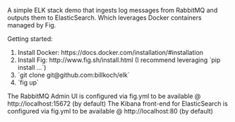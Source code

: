 A simple ELK stack demo that ingests log messages from RabbitMQ and outputs them to ElasticSearch.  Which leverages Docker containers managed by Fig.

Getting started:
<ol>
  <li>Install Docker:  https://docs.docker.com/installation/#installation</li>
  <li>Install Fig:  http://www.fig.sh/install.html (I recommend leveraging `pip install ...`)</li>
  <li>`git clone git@github.com:billkoch/elk`</li>
  <li>`fig up`</li>
</ol>

The RabbitMQ Admin UI is configured via fig.yml to be available @ http://localhost:15672 (by default)
The Kibana front-end for ElasticSearch is configured via fig.yml to be available @ http://localhost:80 (by default)
